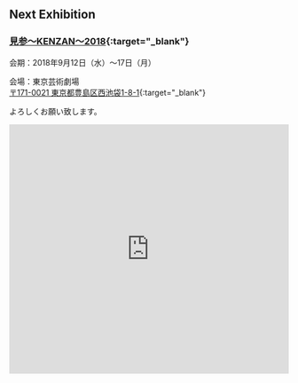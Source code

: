 ## Next Exhibition

### [見参～KENZAN～2018](http://kenzan.jp/exhibitions/2018-kenzan/){:target="_blank"}

会期：2018年9月12日（水）～17日（月）

会場：東京芸術劇場<br>
[〒171-0021 東京都豊島区西池袋1-8-1](http://www.geigeki.jp/access/index.html){:target="_blank"}


よろしくお願い致します。

<iframe src="https://www.google.com/maps/embed?pb=!1m18!1m12!1m3!1d3238.8526600573737!2d139.70588105044285!3d35.729841980085624!2m3!1f0!2f0!3f0!3m2!1i1024!2i768!4f13.1!3m3!1m2!1s0x60188d5c44af41b3%3A0xaaf1d2675949ba97!2sTokyo+Metropolitan+Theatre!5e0!3m2!1sen!2sjp!4v1534943606981" width="100%" height="450" frameborder="0" style="border:0" allowfullscreen></iframe>
